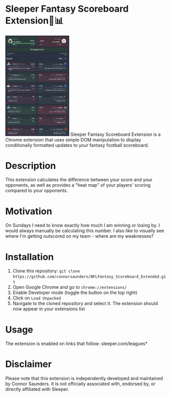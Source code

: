 # Sleeper Fantasy Scoreboard Extension🏈📊
<img src="SleeperExtensionExample.png" alt="Demo" width="200"/>
Sleeper Fantasy Scoreboard Extension is a Chrome extension that uses simple DOM manipulation to display conditionally formatted updates to your fantasy football scoreboard.

# Description
This extension calculates the difference between your score and your opponents, as well as provides a "heat map" of your players' scoring compared to your opponents.

# Motivation
On Sundays I need to know exactly how much I am winning or losing by. I would always manually be calculating this number. I also like to visually see where I'm getting outscored on my team - where are my weaknesses?

# Installation
1. Clone this repository: `git clone https://github.com/connorsaunders/NFLFantasy_Scoreboard_Extended.git`
2. Open Google Chrome and go to `chrome://extensions/`
3. Enable Developer mode (toggle the button on the top right)
4. Click on `Load Unpacked`
5. Navigate to the cloned repository and select it. The extension should now appear in your extensions list

# Usage
The extension is enabled on links that follow:
sleeper.com/leagues*

# Disclaimer
Please note that this extension is independently developed and maintained by Connor Saunders. It is not officially associated with, endorsed by, or directly affiliated with Sleeper.
